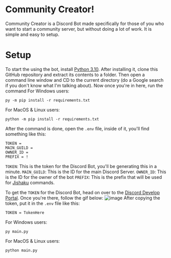 # Community Creator!

Community Creator is a Discord Bot made specifically for those of you who want to start a community server, but without doing a lot of work. It is simple and easy to setup. 

# Setup

To start the using the bot, install [Python 3.10](https://python.org/downloads/). After installing it, clone this GitHub repository and extract its contents to a folder. Then open a command line window and CD to the current directory (do a Google search if you don't know what I'm talking about). Now once you're in here, run the command
For Windows users:
```
py -m pip install -r requirements.txt
```
For MacOS & Linux users:
```
python -m pip install -r requirements.txt
```
After the command is done, open the `.env` file, inside of it, you'll find something like this:
```
TOKEN = 
MAIN_GUILD = 
OWNER_ID = 
PREFIX = !
```

`TOKEN`: This is the token for the Discord Bot, you'll be generating this in a minute.
`MAIN_GUILD`: This is the ID for the main Discord Server.
`OWNER_ID`: This is the ID for the owner of the bot
`PREFIX`: This is the prefix that will be used for [Jishaku](https://github.com/Gorialis/jishaku/) commands.

To get the `TOKEN` for the Discord Bot, head on over to the [Discord Develop Portal](https://discord.com/developers/applications). Once you're there, follow the gif below:
![image](http://screenshot.deadsafari.me/sduWAks.gif)
After copying the token, put it in the `.env` file like this:
```
TOKEN = TokenHere
```

For Windows users:
```
py main.py
```
For MacOS & Linux users:
```
python main.py
```
